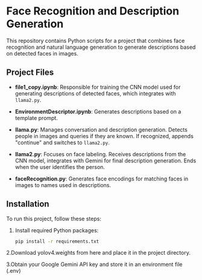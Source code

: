# Face Recognition and Description Generation

This repository contains Python scripts for a project that combines face recognition and natural language generation to generate descriptions based on detected faces in images.

## Project Files

- **file1_copy.ipynb**: Responsible for training the CNN model used for generating descriptions of detected faces, which integrates with `llama2.py`.
  
- **EnvironmentDescriptor.ipynb**: Generates descriptions based on a template prompt.

- **llama.py**: Manages conversation and description generation. Detects people in images and queries if they are known. If recognized, appends "continue" and switches to `llama2.py`.

- **llama2.py**: Focuses on face labeling. Receives descriptions from the CNN model, integrates with Gemini for final description generation. Ends when the user identifies the person.

- **faceRecognition.py**: Generates face encodings for matching faces in images to names used in descriptions.

## Installation

To run this project, follow these steps:

1. Install required Python packages:
   ```bash
   pip install -r requirements.txt
2.Download yolov4.weights from here and place it in the project directory.

3.Obtain your Google Gemini API key and store it in an environment file (.env)

